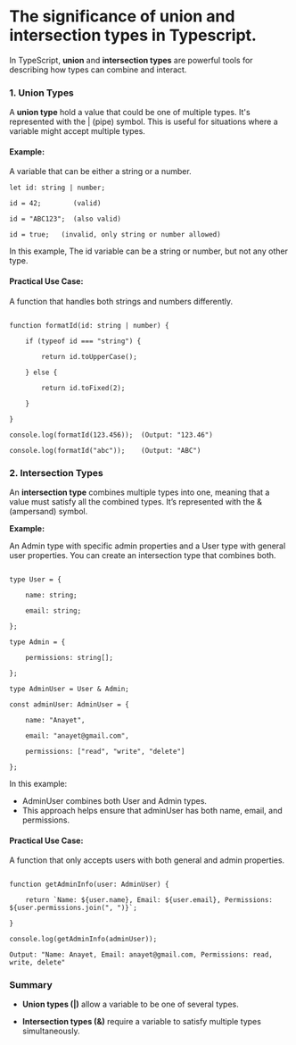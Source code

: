 # The significance of union and intersection types in Typescript.

In TypeScript, **union** and **intersection types** are powerful tools for describing how types can combine and interact. 

### **1\. Union Types**

A **union type** hold a value that could be one of multiple types. It's represented with the | (pipe) symbol. This is useful for situations where a variable might accept multiple types.

#### **Example:**

A variable that can be either a string or a number.

```
let id: string | number;

id = 42;        (valid)

id = "ABC123";  (also valid)

id = true;   (invalid, only string or number allowed)

```

In this example, The id variable can be a string or number, but not any other type.

#### **Practical Use Case:**

A function that handles both strings and numbers differently.

```

function formatId(id: string | number) {

    if (typeof id === "string") {

        return id.toUpperCase();

    } else {

        return id.toFixed(2);

    }

}

console.log(formatId(123.456));  (Output: "123.46")

console.log(formatId("abc"));    (Output: "ABC")

```

### **2\. Intersection Types**

An **intersection type** combines multiple types into one, meaning that a value must satisfy all the combined types. It’s represented with the & (ampersand) symbol. 

**Example:**

An Admin type with specific admin properties and a User type with general user properties. You can create an intersection type that combines both.

```

type User = {

    name: string;

    email: string;

};

type Admin = {

    permissions: string[];

};

type AdminUser = User & Admin;

const adminUser: AdminUser = {

    name: "Anayet",

    email: "anayet@gmail.com",

    permissions: ["read", "write", "delete"]

};

```

In this example:

*   AdminUser combines both User and Admin types.
*   This approach helps ensure that adminUser has both name, email, and permissions.
    

#### **Practical Use Case:**

A function that only accepts users with both general and admin properties.

```

function getAdminInfo(user: AdminUser) {

    return `Name: ${user.name}, Email: ${user.email}, Permissions: ${user.permissions.join(", ")}`;

}

console.log(getAdminInfo(adminUser));

Output: "Name: Anayet, Email: anayet@gmail.com, Permissions: read, write, delete"

```

### **Summary**

*   **Union types (|)** allow a variable to be one of several types.
    
*   **Intersection types (&)** require a variable to satisfy multiple types simultaneously.